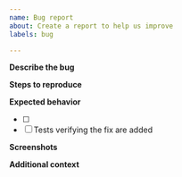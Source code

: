 ```yaml
---
name: Bug report
about: Create a report to help us improve
labels: bug

---
```


**Describe the bug**
<!-- A clear and concise description of what the bug is -->

**Steps to reproduce**
<!-- Please describe in detail how the bug can be reproduced -->

**Expected behavior**
<!-- A clear and concise description of what you expected to happen. Add checklist item(s) and remove examples not applicable -->
- [ ] <!-- Issue specific criteria -->
- [ ] Tests verifying the fix are added

**Screenshots**
<!-- If applicable, add screenshots/videos to help explain your problem -->

**Additional context**
<!-- Add any other context about the problem here, e.g. if only applicable on certain browsers or devices -->
